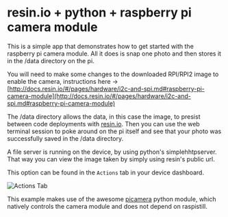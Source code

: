# resin.io + python + raspberry pi camera module

This is a simple app that demonstrates how to get started with the raspberry pi camera module. All it does is snap one photo and then stores it in the /data directory on the pi. 

You will need to make some changes to the downloaded RPI/RPI2 image to enable the camera, instructions here -> [http://docs.resin.io/#/pages/hardware/i2c-and-spi.md#raspberry-pi-camera-module](http://docs.resin.io/#/pages/hardware/i2c-and-spi.md#raspberry-pi-camera-module)

The /data directory allows the data, in this case the image, to presist between code deployments with [resin.io](https://resin.io/). Then you can use the web terminal session to poke around on the pi itself and see that your photo was successfully saved in the /data directory.

A file server is running on the device, by using python's simplehhtpserver. That way you can view the image taken by simply using resin's public url.

This option can be found in the `Actions` tab in your device dashboard.

![Actions Tab](/img/enable-public-URLs.png)

This example makes use of the awesome [picamera](http://picamera.readthedocs.io/en/latest/) python module, which natively controls the camera module and does not depend on raspistill.
